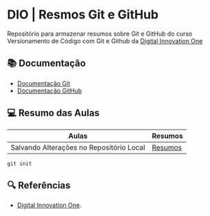 # DIO | Resmos Git e GitHub

Repositório para armazenar resumos sobre Git e GitHub do curso Versionamento de Código com Git e Github da [Digital Innovation One](https://www.dio.me/)

## 📚 Documentação
- [Documentação Git](https://git-scm.com/doc)
- [Documentação GitHub](https:docs.github.com/)

## 💻 Resumo das Aulas

| Aulas | Resumos |
| ----- | ------- |
| Salvando Alterações no Repositório Local | [Resumos](https://web.dio.me/course/versionamento-de-codigo-com-git-e-github/learning/599dd3dd-d189-474f-a55c-22f37b4472da?back=/track/gft-start-logica-de-programacao&tab=undefined&moduleId=undefined) |

```
git init
```

## 🔍 Referências
- [Digital Innovation One]().